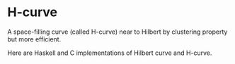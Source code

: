 # H-curve

A space-filling curve (called H-curve) near to Hilbert by clustering property but more efficient.

Here are Haskell and C implementations of Hilbert curve and H-curve.